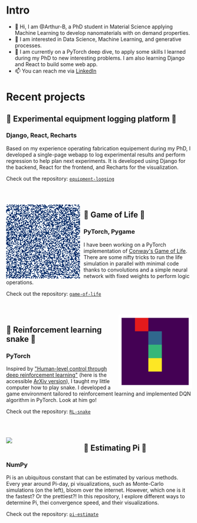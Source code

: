 
# Intro

- 👋 Hi, I am @Arthur-B, a PhD student in Material Science applying Machine Learning to develop nanomaterials with on demand properties.
- 👀 I am interested in Data Science, Machine Learning, and generative processes.
- 🌱 I am currently on a PyTorch deep dive, to apply some skills I learned during my PhD to new interesting problems. I am also learning Django and React to build some web app.
- 📫 You can reach me via [LinkedIn](https://www.linkedin.com/in/arthur-baucour/)

# Recent projects

## 📒 Experimental equipment logging platform 📒

### Django, React, Recharts

Based on my experience operating fabrication equipement during my PhD, I developed a single-page webapp to log experimental results and perform regression to help plan next experiments.
It is developed using Django for the backend, React for the frontend, and Recharts for the visualization.

Check out the repository: [`equipment-logging`](https://github.com/Arthur-B/equipment-logging)

<br>
<br>

<p>
  <img width="200" align="left" style="padding-right: 10px" src="./assets/life_200x200.gif" />
</p>

## 🌱 Game of Life 🌱

### PyTorch, Pygame

I have been working on a PyTorch implementation of [Conway's Game of Life](https://en.wikipedia.org/wiki/Conway%27s_Game_of_Life).
There are some nifty tricks to run the life simulation in parallel with minimal code thanks to convolutions and a simple neural network with fixed weights to perform logic operations.

Check out the repository: [`game-of-life`](https://github.com/Arthur-B/game-of-life)

<br>
<br>

<img width="200" align="right" style="padding-left: 10px" src="./assets/snake_thumbnail.gif" />

## 🐍 Reinforcement learning snake 🐍

### PyTorch

Inspired by ["Human-level control through deep reinforcement learning"](https://doi.org/10.1038/nature14236) (here is the accessible [ArXiv version](https://arxiv.org/abs/1312.5602)), I taught my little computer how to play snake.
I developed a game environment tailored to reinforcement learning and implemented DQN algorithm in PyTorch.
Look at him go!

Check out the repository: [`RL-snake`](https://github.com/Arthur-B/RL-snake)


<br>
<br>

<p>
  <img width="200" align="left" style="padding-right: 10px" src="./assets/pi_thumbnail.gif" />
</p>

## 🥧 Estimating Pi 🥧

### NumPy

Pi is an ubiquitous constant that can be estimated by various methods. Every year around Pi-day, pi visualizations, such as Monte-Carlo simulations (on the left), bloom over the internet. However, which one is it the fastest? Or the prettiest?! In this repository, I explore different ways to determine Pi, thei convergence speed, and their visualizations.

Check out the repository: [`pi-estimate`](https://github.com/Arthur-B/pi-estimate)

